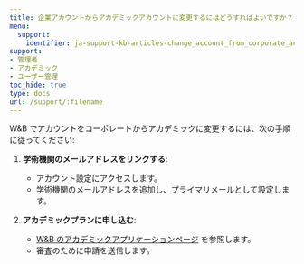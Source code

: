 ```yaml
---
title: 企業アカウントからアカデミックアカウントに変更するにはどうすればよいですか？
menu:
  support:
    identifier: ja-support-kb-articles-change_account_from_corporate_academic
support:
- 管理者
- アカデミック
- ユーザー管理
toc_hide: true
type: docs
url: /support/:filename
---
```


W&B でアカウントをコーポレートからアカデミックに変更するには、次の手順に従ってください:

1. **学術機関のメールアドレスをリンクする**:
   - アカウント設定にアクセスします。
   - 学術機関のメールアドレスを追加し、プライマリメールとして設定します。

2. **アカデミックプランに申し込む**:
   - [W&B のアカデミックアプリケーションページ](https://wandb.ai/academic_application) を参照します。
   - 審査のために申請を送信します。